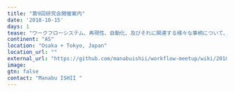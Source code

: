 ```yaml
---
title: "第9回研究会開催案内"
date: '2018-10-15'
days: 1
tease: "ワークフローシステム、再現性、自動化、及びそれに関連する様々な事柄について、知見を交換したり、技術を高めるための研究会です"
continent: "AS"
location: "Osaka + Tokyo, Japan"
location_url: ""
external_url: "https://github.com/manabuishii/workflow-meetup/wiki/20181015"
image: 
gtn: false
contact: "Manabu ISHII "
---
```


